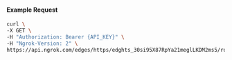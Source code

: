 <!-- Code generated for API Clients. DO NOT EDIT. -->

#### Example Request

```bash
curl \
-X GET \
-H "Authorization: Bearer {API_KEY}" \
-H "Ngrok-Version: 2" \
https://api.ngrok.com/edges/https/edghts_30si95X87RpYa21meglLKDM2ms5/routes/edghtsrt_30si970bQRF7APfGWiNswEA7N9G/compression
```
